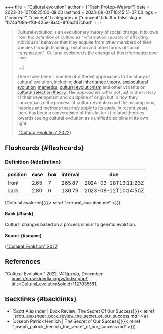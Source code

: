 +++
title = "Cultural evolution"
author = ["Cash Prokop-Weaver"]
date = 2023-01-10T09:25:00-08:00
lastmod = 2023-08-02T10:45:51-07:00
tags = ["concept", "concept"]
categories = ["concept"]
draft = false
slug = "b74a709a-ff6f-425e-8a45-9f6acf47cbad"
+++

> Cultural evolution is an evolutionary theory of social change. It follows from the definition of culture as "information capable of affecting individuals' behavior that they acquire from other members of their species through teaching, imitation and other forms of social transmission". Cultural evolution is the change of this information over time.
>
> [...]
>
> There have been a number of different approaches to the study of cultural evolution, including [dual inheritance theory](https://en.wikipedia.org/wiki/Dual_inheritance_theory), [sociocultural evolution](https://en.wikipedia.org/wiki/Sociocultural_evolution), [memetics](https://en.wikipedia.org/wiki/Memetics), [cultural evolutionism](https://en.wikipedia.org/wiki/Cultural_evolutionism) and other variants on [cultural selection theory](https://en.wikipedia.org/wiki/Cultural_selection_theory). The approaches differ not just in the history of their development and discipline of origin but in how they conceptualize the process of cultural evolution and the assumptions, theories and methods that they apply to its study. In recent years, there has been a convergence of the cluster of related theories towards seeing cultural evolution as a unified discipline in its own right.
>
> (<a href="#citeproc_bib_item_1">“Cultural Evolution” 2022</a>)


## Flashcards {#flashcards}


### Definition {#definition}

| position | ease | box | interval | due                  |
|----------|------|-----|----------|----------------------|
| front    | 2.65 | 7   | 265.87   | 2024-03-18T13:11:23Z |
| back     | 2.80 | 6   | 130.79   | 2023-08-12T10:14:50Z |

[Cultural evolution]({{< relref "cultural_evolution.md" >}})


#### Back {#back}

Cultural changes based on a process similar to genetic evolution.


#### Source {#source}

(<a href="#citeproc_bib_item_1">“Cultural Evolution” 2022</a>)

## References

<style>.csl-entry{text-indent: -1.5em; margin-left: 1.5em;}</style><div class="csl-bib-body">
  <div class="csl-entry"><a id="citeproc_bib_item_1"></a>“Cultural Evolution.” 2022. <i>Wikipedia</i>, December. <a href="https://en.wikipedia.org/w/index.php?title=Cultural_evolution&oldid=1127035681">https://en.wikipedia.org/w/index.php?title=Cultural_evolution&#38;oldid=1127035681</a>.</div>
</div>


## Backlinks {#backlinks}

-   [Scott Alexander | Book Review: The Secret Of Our Success]({{< relref "scott_alexander_book_review_the_secret_of_our_success.md" >}})
-   [Joseph Patrick Henrich | The Secret of Our Success]({{< relref "joseph_patrick_henrich_the_secret_of_our_success.md" >}})
